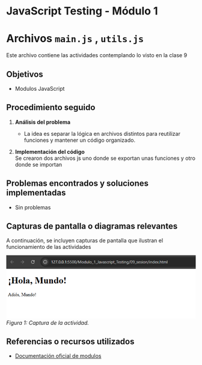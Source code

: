 # JavaScript Testing - Módulo 1


# Archivos `main.js` , `utils.js`

Este archivo contiene las actividades contemplando lo visto en la clase 9

## Objetivos 

- Modulos JavaScript

## Procedimiento seguido

1. **Análisis del problema**  
   - La idea es separar la lógica en archivos distintos para reutilizar funciones y mantener un código organizado.

2. **Implementación del código**  
    Se crearon dos archivos js uno donde se exportan unas funciones y otro donde se importan


## Problemas encontrados y soluciones implementadas

- Sin problemas

## Capturas de pantalla o diagramas relevantes

A continuación, se incluyen capturas de pantalla que ilustran el funcionamiento de las actividades

![Salida de pruebas](Capturas/img.png)  
*Figura 1: Captura de la actividad.*


## Referencias o recursos utilizados

- [Documentación oficial de modulos](https://developer.mozilla.org/es/docs/Web/JavaScript/Guide/Modules)